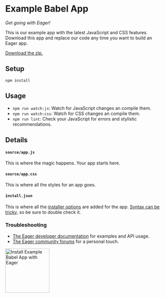 # Example Babel App

*Get going with Eager!*

This is our example app with the latest JavaScript and CSS features.
Download this app and replace our code any time you want to build an Eager app.

<a href="https://github.com/EagerApps/ExampleBabelApp/archive/v1.0.0.zip" >Download the zip.</a>

## Setup

`npm install`

## Usage

* `npm run watch:js`: Watch for JavaScript changes an compile them.
* `npm run watch:css`: Watch for CSS changes an compile them.
* `npm run lint`: Check your JavaScript for errors and stylistic recommendations.

## Details

#### `source/app.js`

This is where the magic happens. Your app starts here.

#### `source/app.css`

This is where all the styles for an app goes.

#### `install.json`

This is where all the <a href="https://eager.io/developer/docs/install-json">installer options</a> are added for the app.
<a href="http://install.json.is/">Syntax can be tricky</a>, so be sure to double check it.

### Troubleshooting

- <a href="https://eager.io/developer/docs/getting-started">The Eager developer documentation</a> for examples and API usage.
- <a href="http://community.eager.io/">The Eager community forums</a> for a personal touch.

<a href="https://eager.io/app/example-babel-app/install?source=button">
  <img
    src="https://install.eager.io/install-button.png"
    alt="Install Example Babel App with Eager"
    border="0"
    width="140">
</a>

